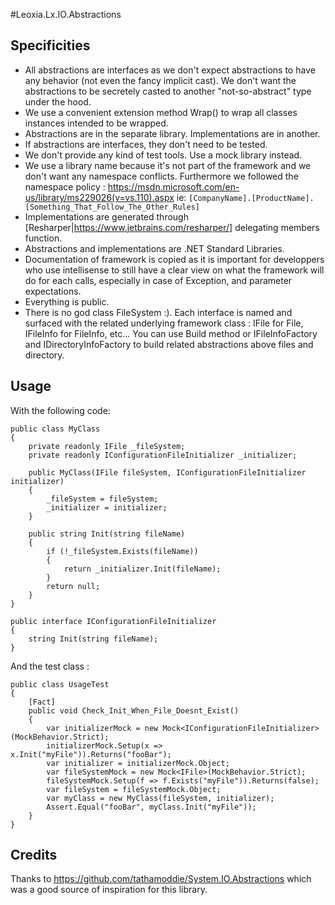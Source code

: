 ﻿#Leoxia.Lx.IO.Abstractions


## Specificities

- All abstractions are interfaces as we don't expect abstractions to have any behavior (not even the fancy implicit cast). 
We don't want the abstractions to be secretely casted to another "not-so-abstract" type under the hood.
- We use a convenient extension method Wrap() to wrap all classes instances intended to be wrapped.
- Abstractions are in the separate library. Implementations are in another.
- If abstractions are interfaces, they don't need to be tested.
- We don't provide any kind of test tools. Use a mock library instead.
- We use a library name because it's not part of the framework and we don't want any namespace conflicts.
Furthermore we followed the namespace policy : https://msdn.microsoft.com/en-us/library/ms229026(v=vs.110).aspx
ie:	`[CompanyName].[ProductName].[Something_That_Follow_The_Other_Rules]`
- Implementations are generated through [Resharper|https://www.jetbrains.com/resharper/] delegating members function.
- Abstractions and implementations are .NET Standard Libraries.
- Documentation of framework is copied as it is important for developpers who use intellisense to still have a clear view
on what the framework will do for each calls, especially in case of Exception, and parameter expectations.
- Everything is public. 
- There is no god class FileSystem :). Each interface is named and surfaced with the related underlying framework class : IFile for File,
IFileInfo for FileInfo, etc... You can use Build method or IFileInfoFactory and IDirectoryInfoFactory to build related abstractions above
files and directory.

## Usage 

With the following code:

    public class MyClass
    {
        private readonly IFile _fileSystem;
        private readonly IConfigurationFileInitializer _initializer;

        public MyClass(IFile fileSystem, IConfigurationFileInitializer initializer)
        {
            _fileSystem = fileSystem;
            _initializer = initializer;
        }

        public string Init(string fileName)
        {
            if (!_fileSystem.Exists(fileName))
            {
                return _initializer.Init(fileName);
            }
            return null;
        }
    }

    public interface IConfigurationFileInitializer
    {
        string Init(string fileName);
    }

And the test class :

	public class UsageTest
    {
        [Fact]
        public void Check_Init_When_File_Doesnt_Exist()
        {
            var initializerMock = new Mock<IConfigurationFileInitializer>(MockBehavior.Strict);
            initializerMock.Setup(x => x.Init("myFile")).Returns("fooBar");
            var initializer = initializerMock.Object;
            var fileSystemMock = new Mock<IFile>(MockBehavior.Strict);
            fileSystemMock.Setup(f => f.Exists("myFile")).Returns(false);
            var fileSystem = fileSystemMock.Object;
            var myClass = new MyClass(fileSystem, initializer);
            Assert.Equal("fooBar", myClass.Init("myFile"));
        }
    }

## Credits

Thanks to https://github.com/tathamoddie/System.IO.Abstractions which was a good source of inspiration for this library.
